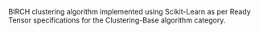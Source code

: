 BIRCH clustering algorithm implemented using Scikit-Learn as per Ready Tensor specifications for the Clustering-Base algorithm category.
